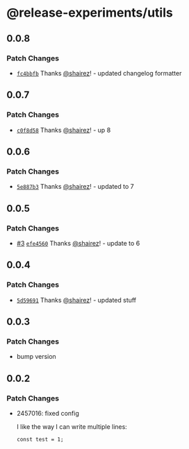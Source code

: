 # @release-experiments/utils

## 0.0.8

### Patch Changes

- [`fc4bbfb`](https://github.com/hirezio/test-release/commit/fc4bbfbd83b3bdbf6ccb6c2e98e60e8cea713f0d) Thanks [@shairez](https://github.com/shairez)! - updated changelog formatter

## 0.0.7

### Patch Changes

- [`c0f8d58`](https://github.com/hirezio/test-release/commit/c0f8d58704eefc4721922fed107cf7464298d40b) Thanks [@shairez](https://github.com/shairez)! - up 8

## 0.0.6

### Patch Changes

- [`5e887b3`](https://github.com/hirezio/test-release/commit/5e887b3484b566a7c6cb4f9cd7736a3269685212) Thanks [@shairez](https://github.com/shairez)! - updated to 7

## 0.0.5

### Patch Changes

- [#3](https://github.com/hirezio/test-release/pull/3) [`efe4560`](https://github.com/hirezio/test-release/commit/efe4560b6d790b072010643fbded6e264923483c) Thanks [@shairez](https://github.com/shairez)! - update to 6

## 0.0.4

### Patch Changes

- [`5d59691`](https://github.com/hirezio/test-release/commit/5d59691a26ffd436d3c263e5a3770c9a5c123e4d) Thanks [@shairez](https://github.com/shairez)! - updated stuff

## 0.0.3

### Patch Changes

- bump version

## 0.0.2

### Patch Changes

- 2457016: fixed config

  I like the way I can write multiple lines:

  ```
  const test = 1;
  ```
